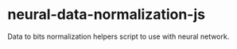 # neural-data-normalization-js
Data to bits normalization helpers script to use with neural network.
